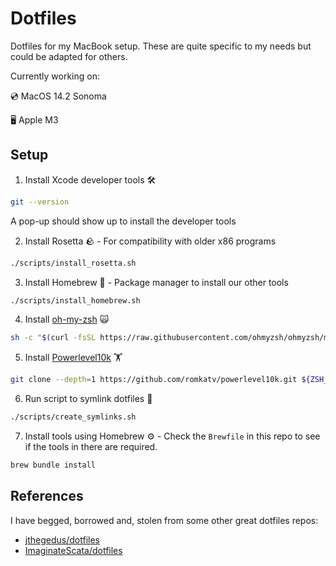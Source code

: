 # Dotfiles

Dotfiles for my MacBook setup. These are quite specific to my needs but could be adapted for others.


Currently working on:

💿 MacOS 14.2 Sonoma

🖥️ Apple M3

## Setup 

1) Install Xcode developer tools 🛠️

```bash
git --version
```
A pop-up should show up to install the developer tools

2) Install Rosetta 🪨 - For compatibility with older x86 programs

```bash
./scripts/install_rosetta.sh 
```

3) Install Homebrew 🍺 - Package manager to install our other tools

```bash
./scripts/install_homebrew.sh
```

4) Install [oh-my-zsh](https://ohmyz.sh/#install) 🙀

```bash
sh -c "$(curl -fsSL https://raw.githubusercontent.com/ohmyzsh/ohmyzsh/master/tools/install.sh)"
```

5) Install [Powerlevel10k](https://github.com/romkatv/powerlevel10k?tab=readme-ov-file#oh-my-zsh) 🏋️

```bash
git clone --depth=1 https://github.com/romkatv/powerlevel10k.git ${ZSH_CUSTOM:-$HOME/.oh-my-zsh/custom}/themes/powerlevel10k
```
6) Run script to symlink dotfiles 🔗

```bash
./scripts/create_symlinks.sh
```

7) Install tools using Homebrew ⚙️ - Check the `Brewfile` in this repo to see if the tools in there are required.

```bash
brew bundle install 
```



## References
I have begged, borrowed and, stolen from some other great dotfiles repos:

* [jthegedus/dotfiles](https://github.com/jthegedus/dotfiles)
* [ImaginateScata/dotfiles](https://github.com/ImaginateScata/dotfiles)